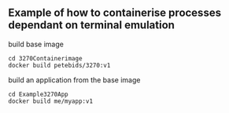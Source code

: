 ## Example of how to containerise processes dependant on terminal emulation

build base image

```
cd 3270Containerimage
docker build petebids/3270:v1
```

build an application from the base image
```
cd Example3270App
docker build me/myapp:v1
```
